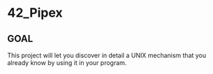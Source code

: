 # 42_Pipex

## GOAL
This project will let you discover in detail a UNIX mechanism that you already know by using it in your program.
